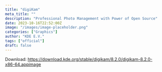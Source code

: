 ```yaml
---
title: "digiKam"
meta_title: ""
description: "Professional Photo Management with Power of Open Source"
date: 2023-10-16T22:52:00Z
image: "/images/image-placeholder.png"
categories: ["Graphics"]
author: "KDE E.V."
tags: ["official"]
draft: false
---
```


Download: https://download.kde.org/stable/digikam/8.2.0/digikam-8.2.0-x86-64.appimage
